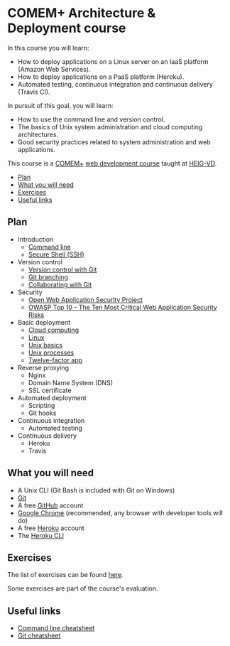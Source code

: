 # COMEM+ Architecture & Deployment course

In this course you will learn:

* How to deploy applications on a Linux server on an IaaS platform (Amazon Web Services).
* How to deploy applications on a PaaS platform (Heroku).
* Automated testing, continuous integration and continuous delivery (Travis CI).

In pursuit of this goal, you will learn:

* How to use the command line and version control.
* The basics of Unix system administration and cloud computing architectures.
* Good security practices related to system administration and web applications.

This course is a [COMEM+][comem] [web development course][comem-webdev] taught at [HEIG-VD][heig].

<!-- START doctoc generated TOC please keep comment here to allow auto update -->
<!-- DON'T EDIT THIS SECTION, INSTEAD RE-RUN doctoc TO UPDATE -->


- [Plan](#plan)
- [What you will need](#what-you-will-need)
- [Exercises](#exercises)
- [Useful links](#useful-links)

<!-- END doctoc generated TOC please keep comment here to allow auto update -->



## Plan

* Introduction
  * [Command line](https://mediacomem.github.io/comem-webdev-docs/2018-2019/subjects/cli?home=MediaComem%2Fcomem-archidep%23readme)
  * [Secure Shell (SSH)](https://mediacomem.github.io/comem-webdev-docs/2018-2019/subjects/ssh?home=MediaComem%2Fcomem-archidep%23readme)
* Version control
  * [Version control with Git](https://mediacomem.github.io/comem-webdev-docs/2018-2019/subjects/git?home=MediaComem%2Fcomem-archidep%23readme)
  * [Git branching](https://mediacomem.github.io/comem-webdev-docs/2018-2019/subjects/git-branching?home=MediaComem%2Fcomem-archidep%23readme)
  * [Collaborating with Git](https://mediacomem.github.io/comem-webdev-docs/2018-2019/subjects/git-collaborating?home=MediaComem%2Fcomem-archidep%23readme)
* Security
  * [Open Web Application Security Project][owasp]
  * [OWASP Top 10 - The Ten Most Critical Web Application Security Risks][owasp-top10]
* Basic deployment
  * [Cloud computing](https://mediacomem.github.io/comem-webdev-docs/2018-2019/subjects/cloud?home=MediaComem%2Fcomem-archidep%23readme)
  * [Linux](https://mediacomem.github.io/comem-webdev-docs/2018-2019/subjects/linux?home=MediaComem%2Fcomem-archidep%23readme)
  * [Unix basics](https://mediacomem.github.io/comem-webdev-docs/2018-2019/subjects/unix-admin?home=MediaComem%2Fcomem-archidep%23readme)
  * [Unix processes](https://mediacomem.github.io/comem-webdev-docs/2018-2019/subjects/unix-processes?home=MediaComem%2Fcomem-archidep%23readme)
  * [Twelve-factor app][12factor]
* Reverse proxying
  * Nginx
  * Domain Name System (DNS)
  * SSL certificate
* Automated deployment
  * Scripting
  * Git hooks
* Continuous integration
  * Automated testing
* Continuous delivery
  * Heroku
  * Travis



## What you will need

* A Unix CLI (Git Bash is included with Git on Windows)
* [Git][git-downloads]
* A free [GitHub][github] account
* [Google Chrome][chrome] (recommended, any browser with developer tools will do)
* A free [Heroku][heroku] account
* The [Heroku CLI][heroku-cli]



## Exercises

The list of exercises can be found [here](EXERCISES.md).

Some exercises are part of the course's evaluation.



## Useful links

* [Command line cheatsheet][cli-cheatsheet]
* [Git cheatsheet][git-cheatsheet]



[12factor]: https://12factor.net
[chrome]: https://www.google.com/chrome/
[cli-cheatsheet]: https://github.com/MediaComem/comem-webdev/blob/master/CLI-CHEATSHEET.md
[comem]: http://www.heig-vd.ch/comem
[comem-webdev]: https://github.com/MediaComem/comem-webdev
[git-cheatsheet]: https://github.com/MediaComem/comem-webdev/blob/master/GIT-CHEATSHEET.md
[git-downloads]: https://git-scm.com/downloads
[github]: https://github.com
[heroku]: https://www.heroku.com/home
[heroku-cli]: https://devcenter.heroku.com/articles/heroku-cli
[heig]: http://www.heig-vd.ch
[owasp]: https://www.owasp.org/
[owasp-top10]: https://www.owasp.org/images/7/72/OWASP_Top_10-2017_%28en%29.pdf.pdf
